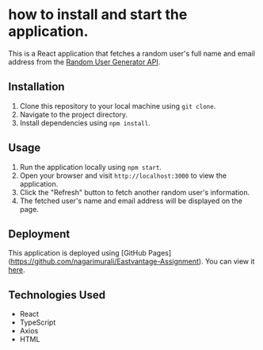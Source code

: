 # how to install and start the application.

This is a React application that fetches a random user's full name and email address from the [Random User Generator API](https://randomuser.me/api).

## Installation

1. Clone this repository to your local machine using `git clone`.
2. Navigate to the project directory.
3. Install dependencies using `npm install`.

## Usage

1. Run the application locally using `npm start`.
2. Open your browser and visit `http://localhost:3000` to view the application.
3. Click the "Refresh" button to fetch another random user's information.
4. The fetched user's name and email address will be displayed on the page.

## Deployment

This application is deployed using [GitHub Pages] (https://github.com/nagarimurali/Eastvantage-Assignment). You can view it [here](https://nagarimurali.github.io/Eastvantage-Assignment/).

## Technologies Used

- React
- TypeScript
- Axios
- HTML

